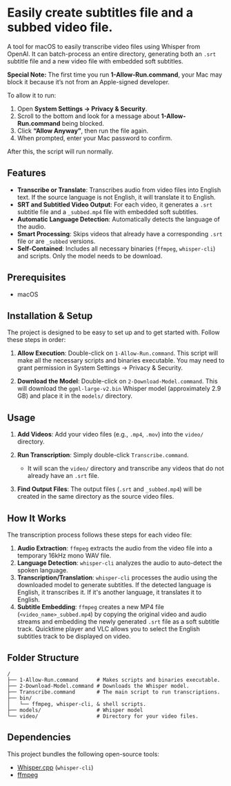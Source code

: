 # Easily create subtitles file and a subbed video file.

A tool for macOS to easily transcribe video files using Whisper from OpenAI. It can batch-process an entire directory, generating both an `.srt` subtitle file and a new video file with embedded soft subtitles.

**Special Note:** The first time you run **1-Allow-Run.command**, your Mac may block it because it’s not from an Apple-signed developer.  

To allow it to run:

1. Open **System Settings → Privacy & Security**.  
2. Scroll to the bottom and look for a message about **1-Allow-Run.command** being blocked.  
3. Click **“Allow Anyway”**, then run the file again.  
4. When prompted, enter your Mac password to confirm.

After this, the script will run normally.

## Features

-   **Transcribe or Translate**: Transcribes audio from video files into English text. If the source language is not English, it will translate it to English.
-   **SRT and Subtitled Video Output**: For each video, it generates a `.srt` subtitle file and a `_subbed.mp4` file with embedded soft subtitles.
-   **Automatic Language Detection**: Automatically detects the language of the audio.
-   **Smart Processing**: Skips videos that already have a corresponding `.srt` file or are `_subbed` versions.
-   **Self-Contained**: Includes all necessary binaries (`ffmpeg`, `whisper-cli`) and scripts.  Only the model needs to be download.

## Prerequisites

-   macOS

## Installation & Setup

The project is designed to be easy to set up and to get started with. Follow these steps in order:

1.  **Allow Execution**: Double-click on `1-Allow-Run.command`. This script will make all the necessary scripts and binaries executable. You may need to grant permission in System Settings -> Privacy & Security.

2.  **Download the Model**: Double-click on `2-Download-Model.command`. This will download the `ggml-large-v2.bin` Whisper model (approximately 2.9 GB) and place it in the `models/` directory.

## Usage

1.  **Add Videos**: Add your video files (e.g., `.mp4`, `.mov`) into the `video/` directory.

2.  **Run Transcription**: Simply double-click `Transcribe.command`.
    -   It will scan the `video/` directory and transcribe any videos that do not already have an `.srt` file.

3.  **Find Output Files**: The output files (`.srt` and `_subbed.mp4`) will be created in the same directory as the source video files.

## How It Works

The transcription process follows these steps for each video file:

1.  **Audio Extraction**: `ffmpeg` extracts the audio from the video file into a temporary 16kHz mono WAV file.
2.  **Language Detection**: `whisper-cli` analyzes the audio to auto-detect the spoken language.
3.  **Transcription/Translation**: `whisper-cli` processes the audio using the downloaded model to generate subtitles. If the detected language is English, it transcribes it. If it's another language, it translates it to English.
4.  **Subtitle Embedding**: `ffmpeg` creates a new MP4 file (`<video_name>_subbed.mp4`) by copying the original video and audio streams and embedding the newly generated `.srt` file as a soft subtitle track. Quicktime player and VLC allows you to select the English subtitles track to be displayed on video.

## Folder Structure

```
/
├── 1-Allow-Run.command      # Makes scripts and binaries executable.
├── 2-Download-Model.command # Downloads the Whisper model.
├── Transcribe.command       # The main script to run transcriptions.
├── bin/                     
│   └── ffmpeg, whisper-cli, & shell scripts.
├── models/                  # Whisper model                  
└── video/                   # Directory for your video files.
```

## Dependencies

This project bundles the following open-source tools:

-   [Whisper.cpp](https://github.com/ggerganov/whisper.cpp) (`whisper-cli`)
-   [ffmpeg](https://ffmpeg.org/)

